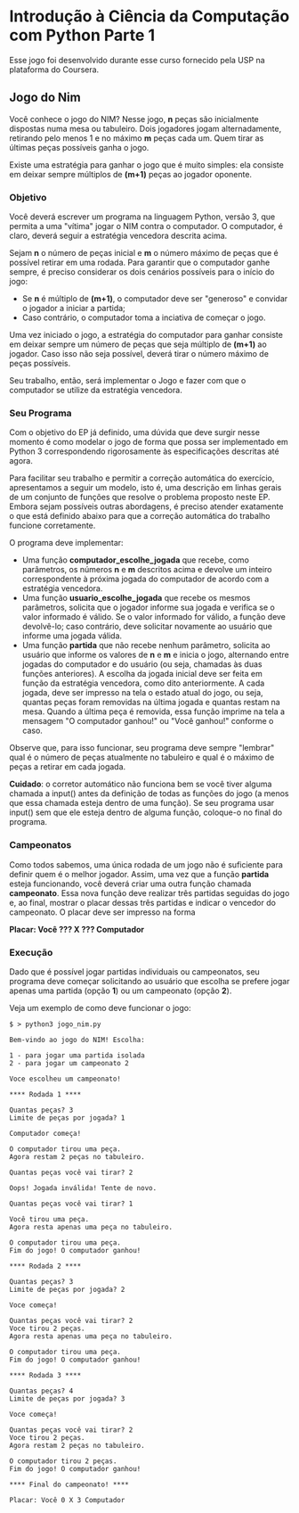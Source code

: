 # Introdução à Ciência da Computação com Python Parte 1
Esse jogo foi desenvolvido durante esse curso fornecido pela USP na plataforma do Coursera.

## **Jogo do Nim**
Você conhece o jogo do NIM? Nesse jogo, **n** peças são inicialmente dispostas numa mesa ou tabuleiro. Dois jogadores jogam alternadamente, retirando pelo menos 1 e no máximo **m** peças cada um. Quem tirar as últimas peças possíveis ganha o jogo.

Existe uma estratégia para ganhar o jogo que é muito simples: ela consiste em deixar sempre múltiplos de **(m+1)** peças ao jogador oponente.

### **Objetivo**

Você deverá escrever um programa na linguagem Python, versão 3, que permita a uma "vítima" jogar o NIM contra o computador. O computador, é claro, deverá seguir a estratégia vencedora descrita acima.

Sejam **n** o número de peças inicial e **m** o número máximo de peças que é possível retirar em uma rodada. Para garantir que o computador ganhe sempre, é preciso considerar os dois cenários possíveis para o início do jogo:

* Se **n** é múltiplo de **(m+1)**, o computador deve ser "generoso" e convidar o jogador a iniciar a partida;
* Caso contrário, o computador toma a inciativa de começar o jogo.

Uma vez iniciado o jogo, a estratégia do computador para ganhar consiste em deixar sempre um número de peças que seja múltiplo de **(m+1)** ao jogador. Caso isso não seja possível, deverá tirar o número máximo de peças possíveis.

Seu trabalho, então, será implementar o Jogo e fazer com que o computador se utilize da estratégia vencedora.

### **Seu Programa**

Com o objetivo do EP já definido, uma dúvida que deve surgir nesse momento é como modelar o jogo de forma que possa ser implementado em Python 3 correspondendo rigorosamente às especificações descritas até agora.

Para facilitar seu trabalho e permitir a correção automática do exercício, apresentamos a seguir um modelo, isto é, uma descrição em linhas gerais de um conjunto de funções que resolve o problema proposto neste EP. Embora sejam possíveis outras abordagens, é preciso atender exatamente o que está definido abaixo para que a correção automática do trabalho funcione corretamente.

O programa deve implementar:

* Uma função **computador_escolhe_jogada** que recebe, como parâmetros, os números **n** e **m** descritos acima e devolve um inteiro correspondente à próxima jogada do computador de acordo com a estratégia vencedora.
* Uma função **usuario_escolhe_jogada** que recebe os mesmos parâmetros, solicita que o jogador informe sua jogada e verifica se o valor informado é válido. Se o valor informado for válido, a função deve devolvê-lo; caso contrário, deve solicitar novamente ao usuário que informe uma jogada válida.
* Uma função **partida** que não recebe nenhum parâmetro, solicita ao usuário que informe os valores de **n** e **m** e inicia o jogo, alternando entre jogadas do computador e do usuário (ou seja, chamadas às duas funções anteriores). A escolha da jogada inicial deve ser feita em função da estratégia vencedora, como dito anteriormente. A cada jogada, deve ser impresso na tela o estado atual do jogo, ou seja, quantas peças foram removidas na última jogada e quantas restam na mesa. Quando a última peça é removida, essa função imprime na tela a mensagem "O computador ganhou!" ou "Você ganhou!" conforme o caso.

Observe que, para isso funcionar, seu programa deve sempre "lembrar" qual é o número de peças atualmente no tabuleiro e qual é o máximo de peças a retirar em cada jogada.

**Cuidado**: o corretor automático não funciona bem se você tiver alguma chamada a input() antes da definição de todas as funções do jogo (a menos que essa chamada esteja dentro de uma função). Se seu programa usar input() sem que ele esteja dentro de alguma função, coloque-o no final do programa.

### **Campeonatos**

Como todos sabemos, uma única rodada de um jogo não é suficiente para definir quem é o melhor jogador. Assim, uma vez que a função **partida** esteja funcionando, você deverá criar uma outra função chamada **campeonato**. Essa nova função deve realizar três partidas seguidas do jogo e, ao final, mostrar o placar dessas três partidas e indicar o vencedor do campeonato. O placar deve ser impresso na forma

**Placar: Você ??? X ??? Computador**

### **Execução**

Dado que é possível jogar partidas individuais ou campeonatos, seu programa deve começar solicitando ao usuário que escolha se prefere jogar apenas uma partida (opção **1**) ou um campeonato (opção **2**).

Veja um exemplo de como deve funcionar o jogo:
```
$ > python3 jogo_nim.py

Bem-vindo ao jogo do NIM! Escolha:

1 - para jogar uma partida isolada
2 - para jogar um campeonato 2

Voce escolheu um campeonato!

**** Rodada 1 ****

Quantas peças? 3
Limite de peças por jogada? 1

Computador começa!

O computador tirou uma peça.
Agora restam 2 peças no tabuleiro.

Quantas peças você vai tirar? 2

Oops! Jogada inválida! Tente de novo.

Quantas peças você vai tirar? 1

Você tirou uma peça.
Agora resta apenas uma peça no tabuleiro.

O computador tirou uma peça.
Fim do jogo! O computador ganhou!

**** Rodada 2 ****

Quantas peças? 3
Limite de peças por jogada? 2

Voce começa!

Quantas peças você vai tirar? 2 
Voce tirou 2 peças.
Agora resta apenas uma peça no tabuleiro.

O computador tirou uma peça.
Fim do jogo! O computador ganhou!

**** Rodada 3 ****

Quantas peças? 4
Limite de peças por jogada? 3

Voce começa!

Quantas peças você vai tirar? 2
Voce tirou 2 peças.
Agora restam 2 peças no tabuleiro.

O computador tirou 2 peças.
Fim do jogo! O computador ganhou!

**** Final do campeonato! ****

Placar: Você 0 X 3 Computador
```
